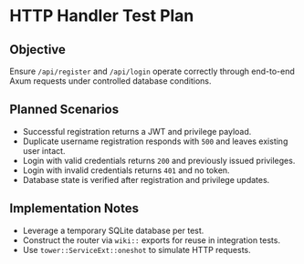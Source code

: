 # HTTP Handler Test Plan

## Objective
Ensure `/api/register` and `/api/login` operate correctly through end-to-end Axum requests under controlled database conditions.

## Planned Scenarios
- Successful registration returns a JWT and privilege payload.
- Duplicate username registration responds with `500` and leaves existing user intact.
- Login with valid credentials returns `200` and previously issued privileges.
- Login with invalid credentials returns `401` and no token.
- Database state is verified after registration and privilege updates.

## Implementation Notes
- Leverage a temporary SQLite database per test.
- Construct the router via `wiki::` exports for reuse in integration tests.
- Use `tower::ServiceExt::oneshot` to simulate HTTP requests.
